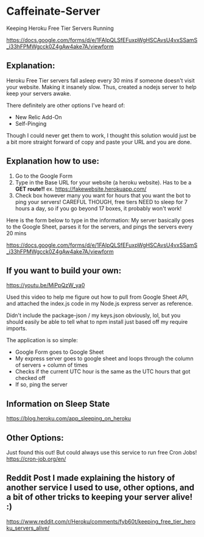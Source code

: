 # Caffeinate-Server
Keeping Heroku Free Tier Servers Running

https://docs.google.com/forms/d/e/1FAIpQLSfEFuxpWgHSCAvsU4vxSSamS_i33hFPMWgcck0Z4gAw4ake7A/viewform

## Explanation:
Heroku Free Tier servers fall asleep every 30 mins if someone doesn't visit your website. Making it insanely slow.
Thus, created a nodejs server to help keep your servers awake. 

There definitely are other options I've heard of: 
- New Relic Add-On
- Self-Pinging

Though I could never get them to work, I thought this solution would just be a bit more straight forward of copy and paste your URL and you are done.

## Explanation how to use:
1) Go to the Google Form
2) Type in the Base URL for your website (a heroku website). Has to be a **GET route!!**
ex. https://fakewebsite.herokuapp.com/
3) Check box however many you want for hours that you want the bot to ping your servers! CAREFUL THOUGH, free tiers NEED to sleep for 7 hours a day, so if you go beyond 17 boxes, it probably won't work!

Here is the form below to type in the information: 
My server basically goes to the Google Sheet, parses it for the servers, and pings the servers every 20 mins

https://docs.google.com/forms/d/e/1FAIpQLSfEFuxpWgHSCAvsU4vxSSamS_i33hFPMWgcck0Z4gAw4ake7A/viewform

## If you want to build your own:
https://youtu.be/MiPpQzW_ya0

Used this video to help me figure out how to pull from Google Sheet API, and attached the index.js code in my Node.js express server as reference. 

Didn't include the package-json / my keys.json obviously, lol, but you should easily be able to tell what to npm install just based off my require imports.

The application is so simple:
- Google Form goes to Google Sheet
- My express server goes to google sheet and loops through the column of servers + column of times
- Checks if the current UTC hour is the same as the UTC hours that got checked off
- If so, ping the server

## Information on Sleep State
https://blog.heroku.com/app_sleeping_on_heroku

## Other Options:
Just found this out! But could always use this service to run free Cron Jobs!
https://cron-job.org/en/

## Reddit Post I made explaining the history of another service I used to use, other options, and a bit of other tricks to keeping your server alive! :) 

https://www.reddit.com/r/Heroku/comments/fyb60t/keeping_free_tier_heroku_servers_alive/
